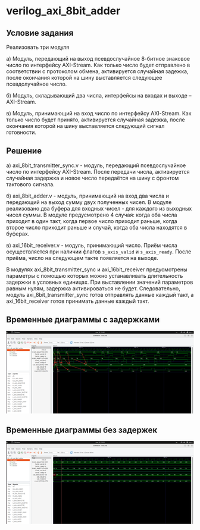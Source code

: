 # verilog_axi_8bit_adder

## Условие задания

Реализовать три модуля

а) Модуль, передающий на выход псевдослучайное 8-битное знаковое число по интерфейсу AXI-Stream. Как только число будет отправлено в соответствии с протоколом обмена, активируется случайная задежка, после окончания которой на шину выставляется следующее псевдолучайное число.

б) Модуль, складывающий два числа, интерфейсы на входах и выходе – AXI-Stream. 

в) Модуль, принимающий на вход число по интерфейсу AXI-Stream. Как только число будет принято, активируется случайная задежка, после окончания которой на шину выставляется следующий сигнал готовности.

## Решение

а) axi_8bit_transmitter_sync.v - модуль, передающий псевдослучайное число по интерфейсу AXI-Stream. После передачи числа, активируется случайная задержка и новое число передаётся на шину с фронтом тактового сигнала.

б) axi_8bit_adder.v - модуль, принимающий на вход два числа и передающий на выход сумму двух полученных чисел. В модуле реализовано два буфера для входных чисел - для каждого из выходных чисел суммы. В модуле предусмотрено 4 случая: когда оба числа приходит в один такт, когда первое число приходит раньше, когда второе число приходит раньше и случай, когда оба числа находятся в буферах.

в) axi_16bit_receiver.v - модуль, принимающий число. Приём числа осуществляется при наличии флагов `s_axis_valid` и `s_axis_ready`. После приёма, число на следующем такте появляется на выходе.

В модулях axi_8bit_transmitter_sync и axi_16bit_receiver предусмотрены параметры с помощью которых можно устанавливать длительность задержки в условных единицах. При выставлении значений параметров равным нулям, задержка активироваться не будет. Следовательно, модуль axi_8bit_transmitter_sync готов отправлять данные каждый такт, а axi_16bit_receiver готов принимать данные каждый такт.

## Временные диаграммы с задержками

![axi_8bit_adder_RESULT.png](./img/axi_8bit_adder_RESULT.png)

## Временные диаграммы без задержек

![axi_8bit_adder_RESULT_continious.png](./img/axi_8bit_adder_RESULT_continious.png)